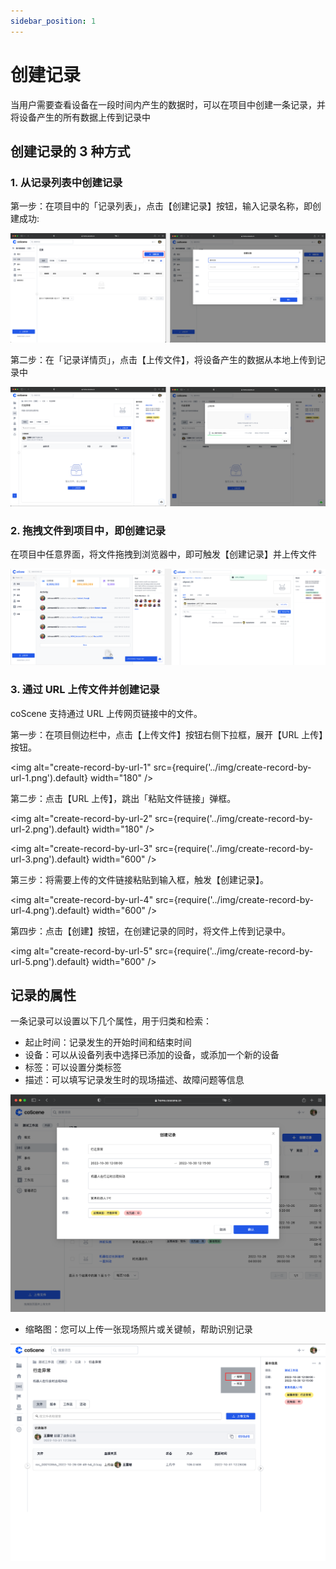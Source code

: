 ```yaml
---
sidebar_position: 1
---
```


# 创建记录

当用户需要查看设备在一段时间内产生的数据时，可以在项目中创建一条记录，并将设备产生的所有数据上传到记录中

## 创建记录的 3 种方式

### 1. 从记录列表中创建记录

第一步：在项目中的「记录列表」，点击【创建记录】按钮，输入记录名称，即创建成功:

![create-record-1](../img/create-record-1.png)


第二步：在「记录详情页」，点击【上传文件】，将设备产生的数据从本地上传到记录中

![create-record-2](../img/create-record-2.png)


### 2. 拖拽文件到项目中，即创建记录

在项目中任意界面，将文件拖拽到浏览器中，即可触发【创建记录】并上传文件

![create-record-3](../img/create-record-3.png)

### 3. 通过 URL 上传文件并创建记录

coScene 支持通过 URL 上传网页链接中的文件。

第一步：在项目侧边栏中，点击【上传文件】按钮右侧下拉框，展开【URL 上传】按钮。

<img alt="create-record-by-url-1" src={require('../img/create-record-by-url-1.png').default} width="180" />

第二步：点击【URL 上传】，跳出「粘贴文件链接」弹框。

<img alt="create-record-by-url-2" src={require('../img/create-record-by-url-2.png').default} width="180" />

<img alt="create-record-by-url-3" src={require('../img/create-record-by-url-3.png').default} width="600" />

第三步：将需要上传的文件链接粘贴到输入框，触发【创建记录】。

<img alt="create-record-by-url-4" src={require('../img/create-record-by-url-4.png').default} width="600" />

第四步：点击【创建】按钮，在创建记录的同时，将文件上传到记录中。

<img alt="create-record-by-url-5" src={require('../img/create-record-by-url-5.png').default} width="600" />

## 记录的属性

一条记录可以设置以下几个属性，用于归类和检索：

- 起止时间：记录发生的开始时间和结束时间
- 设备：可以从设备列表中选择已添加的设备，或添加一个新的设备
- 标签：可以设置分类标签
- 描述：可以填写记录发生时的现场描述、故障问题等信息

![create-record-4](../img/create-record-4.png)


- 缩略图：您可以上传一张现场照片或关键帧，帮助识别记录

![create-record-5](../img/create-record-5.png)

